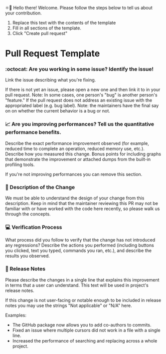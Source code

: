 
⚛👋 Hello there! Welcome. Please follow the steps below to tell us about your 
contribution.

1. Replace this text with the contents of the template
2. Fill in all sections of the template. 
3. Click "Create pull request"

# Pull Request Template

### :octocat: Are you working in some issue? Identify the issue!

Link the issue describing what you're fixing.

If there is not yet an issue, please open a new one and then link it to in your
pull request. Note: In some cases, one person's "bug" is another person's 
"feature." If the pull request does not address an existing issue with the 
appropriated label (e.g. bug label). Note: the maintainers have the final say on 
on whether the current behavior is a bug or not.


### :chart_with_upwards_trend: Are you improving performances? Tell us the quantitative performance benefits.

Describe the exact performance improvement observed (for example, reduced time 
to complete an operation, reduced memory use, etc.). Describe how you measured 
this change. Bonus points for including graphs that demonstrate the improvement
or attached dumps from the built-in profiling tools.

If you're not improving performances you can remove this section.

### :bookmark_tabs: Description of the Change

We must be able to understand the design of your change from this description.
Keep in mind that the maintainer reviewing this PR may not be familiar with or
have worked with the code here recently, so please walk us through the 
concepts.


### :computer: Verification Process

What process did you follow to verify that the change has not introduced any 
regressions? Describe the actions you performed (including buttons you clicked,
text you typed, commands you ran, etc.), and describe the results you observed.


### :page_facing_up: Release Notes

Please describe the changes in a single line that explains this improvement in
terms that a user can understand.  This text will be used in project's release 
notes.

If this change is not user-facing or notable enough to be included in release 
notes you may use the strings "Not applicable" or "N/A" here.

Examples:

- The GitHub package now allows you to add co-authors to commits.
- Fixed an issue where multiple cursors did not work in a file with a single line.
- Increased the performance of searching and replacing across a whole project.
